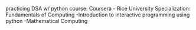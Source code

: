 practicing DSA w/ python 
course: Coursera - Rice University 
Specialization: Fundamentals of Computing
-Introduction to interactive programming using python
-Mathematical Computing
